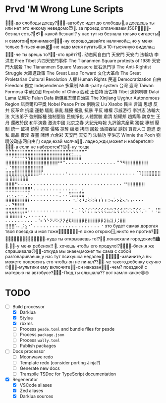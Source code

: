 # Prvd 'M Wrong Lune Scripts

👩🏻‍🦰-до слободы доеду?🤔🥺🧌-автобус идет до слободы🚌,а доедешь ты или нет это
никому неведомо😈🥀. за проезд оплачиваем,150₽💸👩🏻‍🦰-безнал есть?🥺💳🧌-какой
безнал!? у нас тут из безнала только сигареты🚬 и самогон🥂принимают👩🏻‍🦰-ну
хорошо,давайте наличкой💵,но у меня только 5-тысячная💰⃣🧌-не надо меня
пугать😡,я 10-тысячную видела💶👱🏻‍♀-че ты врешь то?🤣🧌-кто врёт?!🗿. 动态网自由门
天安門 天安门 法輪功 李洪志 Free Tibet 六四天安門事件 The Tiananmen Square protests of
1989 天安門大屠殺 The Tiananmen Square Massacre 反右派鬥爭 The Anti-Rightist
Struggle 大躍進政策 The Great Leap Forward 文化大革命 The Great Proletarian Cultural
Revolution 人權 Human Rights 民運 Democratization 自由 Freedom 獨立 Independence
多黨制 Multi-party system 台灣 臺灣 Taiwan Formosa 中華民國 Republic of China 西藏
土伯特 唐古特 Tibet 達賴喇嘛 Dalai Lama 法輪功 Falun Dafa 新疆維吾爾自治區 The Xinjiang
Uyghur Autonomous Region 諾貝爾和平獎 Nobel Peace Prize 劉暁波 Liu Xiaobo 民主 言論
思想 反共 反革命 抗議 運動 騷亂 暴亂 騷擾 擾亂 抗暴 平反 維權 示威游行 李洪志 法輪大法
大法弟子 強制斷種 強制堕胎 民族淨化 人體實驗 肅清 胡耀邦 趙紫陽 魏京生 王丹 還政於民 和平演變
激流中國 北京之春 大紀元時報 九評論共産黨 獨裁 專制 壓制 統一 監視 鎮壓 迫害 侵略 掠奪 破壞
拷問 屠殺 活摘器官 誘拐 買賣人口 遊進 走私 毒品 賣淫 春畫 賭博 六合彩 天安門 天安门 法輪功
李洪志 Winnie the Pooh 劉曉波动态网自由门 сиди,ехай молча🤫😡. ладно,жди,может и
наберется🙄👩🏻‍🦰-а если не наберется!?😕🧌-ну тогда ⣿⣿⣿⣿⣿⣿⣿⣿⣿⣿⣿⣿⣿⣿⣿⣿⣿⣿⣿⣿⡿⠟⠛⠛⠛⠉
⠉⠉⠋⠛⠛⠛⠻⢻⣿⣿⣿⣿⣿⣿⣿⣿⣿⣿⣿⣿⣿⣿⣿⣿ ⣿⣿⣿⣿⣿⣿⣿⣿⣿⣿⣿⣿⣿⣿⣿⣿⡟⠛⠉⠄⠄⠄⠄⠄⠄⠄⠄⠄⠄⠄⠄⠄⠄⠄⠄⠉⠙⠻⣿⣿⣿⣿⣿⣿⣿
⠄⠈⠿⣿⣿⣿⣿⣿⣿⣿⣿⣿ ⣿⣿⣿⣿⣿⣿⣿⣿⣿⣿⡿⠏⠄⠄⠄⠄⠄⠄⠄⠂⠄⠄⠄⠄⠄⠄⠄⠄⠄⠄⠄⠄⠄⠄⠄⠄⠄⠄⠄⠄⠄⠈⠹⣿⣿⣿⣿⣿⣿⣿ ⣿⣿⣿⣿⣿⣿
⣿⣿⣿⠛⠄⠄⠄⠄⠄⠄⠄⠄⠄⠄⠄⠄⠄⠄⠄⠄⠠⠄⠄⠄⠄⠄⠄⠄⠄⠄⠄⠄⠄⠄⠄⠄⠄⠘⢻⣿⣿⣿⣿⣿ ⣿⣿⣿⣿⣿⣿⣿⣿⠃⠄⠄⠄⠄⠄⠄⠄⠄⠄⠄⠄⠄⠄⠄⢀⠄
⢠⠄⠄⡀⠄⠄⢀⠂⠄⠄⠄⠄⠄⠄⠄⠄⠄⡁⠄⠄⢛⣿⣿⣿⣿ ⣿⣿⣿⣿⣿⣿⣿⡇⠄⠄⠄⠄⠄⠄⠄⠄⠄⠄⠄⠄⠄⠐⡈⢔⠸⣐⢕⢕⢵⢰⢱⢰⢐⢤⡡⡢⣕⢄⢢⢠⠄⠄⠄⠄
⠄⠄⠙⣿⣿⣿ ⣿⣿⣿⣿⣿⣿⣿⠄⠄⠄⠄⠄⠄⠄⠄⠄⠄⠄⠄⠄⠄⡁⠂⠅⢕⠌⡎⡎⣎⢎⢮⢮⣳⡳⣝⢮⢺⢜⢕⢕⢍⢎⠪⡐⠄⠁⠄⠸⣿⣿ ⣿⣿⣿⣿⠡⡀⠄⠄⠄⠄⠄⠄
⠄⠄⠄⠄⠄⠄⠄⠄⠄⠠⠈⠆⠱⠑⠝⠜⠕⡝⡝⣞⢯⢿⣿⣿⡿⣟⣿⣿⣿⡿⡿⣽⣷⣽⡸⡨⣿⣿ ⣿⣿⣿⠡⠄⡨⣢⠐⠁⠄⠄⠄⠄⠄⠄⠄⠄⠄⠄⠄⠄⠄⠄⠄⠄⠄⠄⠄⠄⠄⠐
это будет самая дорогая твоя поездка и моя тоже🤣😅😂😂👩🏻‍🦰-я окно открою🪟,никто
не против?🥺🧌👱🏻‍♀👵🏻👴🏻🧟‍♂👨🏻‍🌾🤰🏼-куда ты открываешь то!?🤬😡.понаехали
городские!!🏙🤬.🤰🏼-у меня ребенок!! 👶. хочешь чтобы его продуло!?🗿👩🏻‍🦰-блен,я
же спрашивала😕🤰🏼-откуда мы знаем,может ты сама с собой разговариваешь,у нас тут
психушка недалек🏥 👶🦵👩🏻‍🦰-извините,а вы можете попросить его чтобы он не
пинал??🤰🏼-че такого,ребенку скучно🙄👩🏻‍🦰-мультики ему включите🤰🏼-он
наказан👩🏻‍🦰-чем? поездкой с матерью на автобусе?🚌🤰🏼-Люд,ты слышала?? вот хамло
какое😡🙄

# TODO

- [ ] Build processor
    - [x] Darklua
    - [x] Stylua
    - [x] rbxms
    - [ ] Process `pesde.toml` and bundle files for pesde
    - [ ] Process `package.json`
    - [ ] Process `wally.toml`
    - [ ] Publish packages
- [ ] Docs processor
    - [ ] Moonwave redo
    - [ ] Template redo (consider porting Jinja?)
    - [ ] Generate new docs
    - [ ] Transpile TSDoc for TypeScript documentation
- [x] Regenerator
    - [x] VSCode aliases
    - [x] Zed aliases
    - [x] Darklua sources
